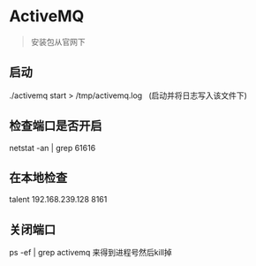 # ActiveMQ

> 安装包从官网下

## 启动
./activemq start > /tmp/activemq.log   (启动并将日志写入该文件下)

## 检查端口是否开启
netstat -an | grep 61616

## 在本地检查
talent 192.168.239.128 8161

## 关闭端口
ps -ef | grep activemq 来得到进程号然后kill掉


